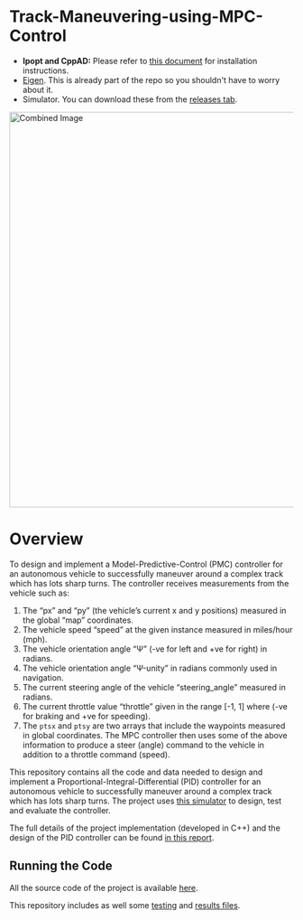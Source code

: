 # Track-Maneuvering-using-MPC-Control


* **Ipopt and CppAD:** Please refer to [this document](https://github.com/udacity/CarND-MPC-Project/blob/master/install_Ipopt_CppAD.md) for installation instructions.
* [Eigen](http://eigen.tuxfamily.org/index.php?title=Main_Page). This is already part of the repo so you shouldn't have to worry about it.
* Simulator. You can download these from the [releases tab](https://github.com/udacity/self-driving-car-sim/releases).

<img src="PID.png" width="700" alt="Combined Image" />

# Overview

To design and implement a Model-Predictive-Control (PMC) controller for an autonomous vehicle to successfully maneuver around a complex track which has lots sharp turns. The controller receives measurements from the vehicle such as:
1. The “px” and “py” (the vehicle’s current x and y positions) measured in the global “map” coordinates.
2. The vehicle speed “speed” at the given instance measured in miles/hour (mph).
3. The vehicle orientation angle “Ψ” (-ve for left and +ve for right) in radians.
4. The vehicle orientation angle “Ψ-unity” in radians commonly used in navigation.
5. The current steering angle of the vehicle “steering_angle” measured in radians.
6. The current throttle value “throttle” given in the range [-1, 1] where (-ve for braking and +ve for speeding).
7. The `ptsx` and `ptsy` are two arrays that include the waypoints measured in global coordinates.
The MPC controller then uses some of the above information to produce a steer (angle) command to the vehicle in addition to a throttle command (speed).

This repository contains all the code and data needed to design and implement a Proportional-Integral-Differential (PID) controller for an autonomous vehicle to successfully maneuver around a complex track which has lots sharp turns. The project uses [this simulator](https://github.com/udacity/self-driving-car-sim/releases) to design, test and evaluate the controller.

The full details of the project implementation (developed in C++) and the design of the PID controller can be found [in this report](https://github.com/wafarag/Track-Maneuvering-using-PID-Control/blob/master/PID-Report.pdf).

## Running the Code
All the source code of the project is available [here](https://github.com/wafarag/Track-Maneuvering-using-PID-Control/tree/master/src).

This repository includes as well some [testing](https://github.com/wafarag/Track-Maneuvering-using-PID-Control/blob/master/PID-Testing-Results.rtf) and [results files](https://github.com/wafarag/Track-Maneuvering-using-PID-Control/blob/master/Results.txt). 

